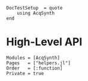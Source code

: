 ```@meta
DocTestSetup  = quote
    using AcqSynth
end
```
# High-Level API

```@autodocs
Modules = [AcqSynth]
Pages   = ["helpers.jl"]
Order   = [:function]
Private = true
```
